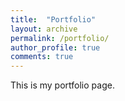 ```yaml
---
title:  "Portfolio"
layout: archive
permalink: /portfolio/
author_profile: true
comments: true
---
```


This is my portfolio page.

